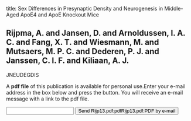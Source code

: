 title: Sex Differences in Presynaptic Density and Neurogenesis in Middle-Aged ApoE4 and ApoE Knockout Mice

## Rijpma, A. and Jansen, D. and Arnoldussen, I. A. C. and Fang, X. T. and Wiesmann, M. and Mutsaers, M. P. C. and Dederen, P. J. and Janssen, C. I. F. and Kiliaan, A. J.
JNEUDEGDIS

A <b>pdf file</b> of this publication is available for personal use.Enter your e-mail address in the box below and press the button. You will receive an e-mail message with a link to the pdf file.
<form action="sender.php">  <input type="text" name="email">  <input type="submit" value="Send Rijp13.pdf:pdfRijp13.pdf:PDF by e-mail"></form>